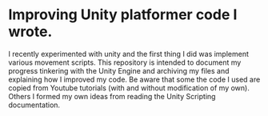 # Improving Unity platformer code I wrote.
I recently experimented with unity and the first thing I did was implement various movement scripts. 
This repository is intended to document my progress tinkering with the Unity Engine and archiving my files and explaining how I improved my code.
Be aware that some the code I used are copied from Youtube tutorials (with and without modification of my own). 
Others I formed my own ideas from reading the Unity Scripting documentation.
